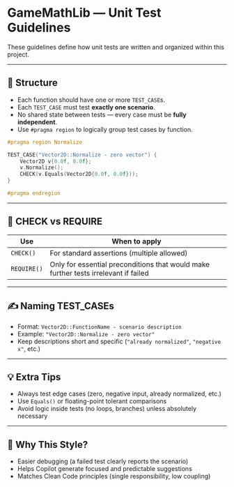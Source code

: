 # GameMathLib — Unit Test Guidelines

These guidelines define how unit tests are written and organized within this project.

---

## 📆 Structure

- Each function should have one or more `TEST_CASE`s.
- Each `TEST_CASE` must test **exactly one scenario**.
- No shared state between tests — every case must be **fully independent**.
- Use `#pragma region` to logically group test cases by function.

```cpp
#pragma region Normalize

TEST_CASE("Vector2D::Normalize - zero vector") {
    Vector2D v{0.0f, 0.0f};
    v.Normalize();
    CHECK(v.Equals(Vector2D{0.0f, 0.0f}));
}

#pragma endregion
```

---

## 🧪 CHECK vs REQUIRE

| Use         | When to apply                                 |
|-------------|------------------------------------------------|
| `CHECK()`   | For standard assertions (multiple allowed)     |
| `REQUIRE()` | Only for essential preconditions that would make further tests irrelevant if failed |

---

## ✍️ Naming TEST_CASEs

- Format: `Vector2D::FunctionName - scenario description`
- Example: `"Vector2D::Normalize - zero vector"`
- Keep descriptions short and specific (`"already normalized"`, `"negative x"`, etc.)

---

## 💡 Extra Tips

- Always test edge cases (zero, negative input, already normalized, etc.)
- Use `Equals()` or floating-point tolerant comparisons
- Avoid logic inside tests (no loops, branches) unless absolutely necessary

---

## 🧠 Why This Style?

- Easier debugging (a failed test clearly reports the scenario)
- Helps Copilot generate focused and predictable suggestions
- Matches Clean Code principles (single responsibility, low coupling)
